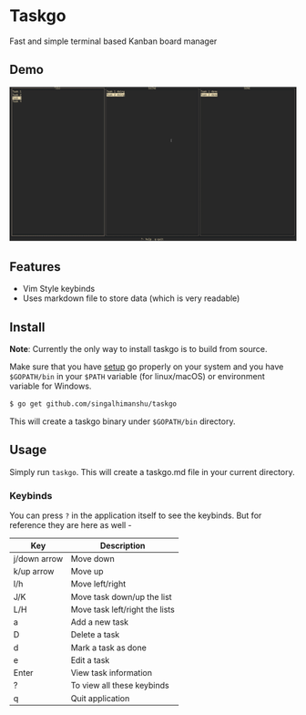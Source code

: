 # Taskgo

Fast and simple terminal based Kanban board manager

## Demo

![Taskgo demo](./demo/taskgo.gif)

## Features
  * Vim Style keybinds
  * Uses markdown file to store data (which is very readable)

## Install 
**Note**: Currently the only way to install taskgo is to build from source.

Make sure that you have [setup](https://golang.org/doc/install) go properly on your system and you have `$GOPATH/bin` in your `$PATH` variable (for linux/macOS) or environment variable for Windows.

```sh
$ go get github.com/singalhimanshu/taskgo
```

This will create a taskgo binary under `$GOPATH/bin` directory.

## Usage

Simply run `taskgo`. This will create a taskgo.md file in your current directory.

### Keybinds

You can press `?` in the application itself to see the keybinds. But for reference they are here as well - 

| Key              | Description                    |
| ---              | ---                            |
| j/down arrow     | Move down                      |
| k/up arrow       | Move up                        |
| l/h              | Move left/right                |
| J/K              | Move task down/up the list     |
| L/H              | Move task left/right the lists |
| a                | Add a new task                 |
| D                | Delete a task                  |
| d                | Mark a task as done            |
| e                | Edit a task                    |
| Enter            | View task information          |
| ?                | To view all these keybinds     |
| q                | Quit application               |
